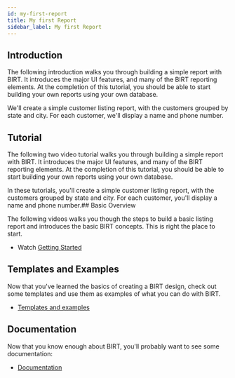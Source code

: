 ```yaml
---
id: my-first-report
title: My first Report
sidebar_label: My first Report
---
```


## Introduction

The following introduction walks you through building a simple report with BIRT. It introduces the major UI features, and many of the BIRT reporting elements. At the completion of this tutorial, you should be able to start building your own reports using your own database.

We'll create a simple customer listing report, with the customers grouped by state and city. For each customer, we'll display a name and phone number.

## Tutorial

The following two video tutorial walks you through building a simple report with BIRT. It introduces the major UI features, and many of the BIRT reporting elements. At the completion of this tutorial, you should be able to start building your own reports using your own database.

In these tutorials, you'll create a simple customer listing report, with the customers grouped by state and city. For each customer, you'll display a name and phone number.## Basic Overview

The following videos walks you though the steps to build a basic listing report and introduces the basic BIRT concepts. This is right the place to start. 

+ Watch [Getting Started](https://www.youtube.com/watch?v=WaRNFVlSMo0)

## Templates and Examples

Now that you've learned the basics of creating a BIRT design, check out some templates and use them as examples of what you can do with BIRT.

  *    [Templates and examples](template-introduction.md)

## Documentation

Now that you know enough about BIRT, you'll probably want to see some documentation:

  *  [Documentation](t_brief-editor-tour.md)
  

